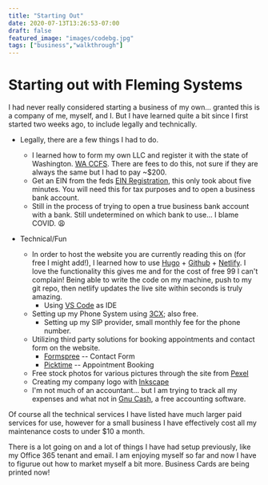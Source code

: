 ```yaml
---
title: "Starting Out"
date: 2020-07-13T13:26:53-07:00
draft: false
featured_image: "images/codebg.jpg"
tags: ["business","walkthrough"]
---
```


# Starting out with Fleming Systems

I had never really considered starting a business of my own... granted this is a company of me, myself, and I. But I have learned quite a bit since I first started two weeks ago, to include legally and technically.

* Legally, there are a few things I had to do. 
    * I learned how to form my own LLC and register it with the state of Washington. [WA CCFS](https://ccfs.sos.wa.gov/). There are fees to do this, not sure if they are always the same but I had to pay ~$200. 
    * Get an EIN from the feds [EIN Registration](https://irs-ein-tax.com/?msclkid=35cc802735ab1079b634df2bf1d895ca&utm_source=bing&utm_medium=cpc&utm_campaign=EIN%20Grouping&utm_term=%2Bregister%20%2Bein&utm_content=EIN%20%23%20Register), this only took about five minutes. You will need this for tax purposes and to open a business bank account. 
    * Still in the process of trying to open a true business bank account with a bank. Still undetermined on which bank to use... I blame COVID. :weary:

* Technical/Fun
    * In order to host the website you are currently reading this on (for free I might add!), I learned how to use [Hugo](https://gohugo.io/) + [Github](https://github.com/) + [Netlify](https://www.netlify.com/). I love the functionality this gives me and for the cost of free 99 I can't complain! Being able to write the code on my machine, push to my git repo, then netlify updates the live site within seconds is truly amazing.
        * Using [VS Code](https://code.visualstudio.com/Download) as IDE 
    * Setting up my Phone System using [3CX](https://www.3cx.com/); also free. 
        * Setting up my SIP provider, small monthly fee for the phone number. 
    * Utilizing third party solutions for booking appointments and contact form on the website.
        * [Formspree](https://formspree.io/) -- Contact Form
        * [Picktime](https://www.picktime.com/) -- Appointment Booking
    * Free stock photos for various pictures through the site from [Pexel](https://www.pexels.com/)
    * Creating my company logo with [Inkscape](https://inkscape.org/release/inkscape-1.0/)
    * I'm not much of an accountant... but I am trying to track all my expenses and what not in [Gnu Cash](https://gnucash.org/), a free accounting software. 

Of course all the technical services I have listed have much larger paid services for use, however for a small business I have effectively cost all my maintenance costs to under $10 a month.

There is a lot going on and a lot of things I have had setup previously, like my Office 365 tenant and email. I am enjoying myself so far and now I have to figurue out how to market myself a bit more. Business Cards are being printed now!




